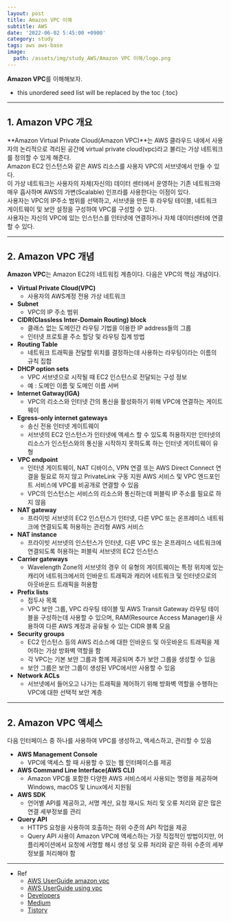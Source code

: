 ```yaml
---
layout: post
title: Amazon VPC 이해
subtitle: AWS
date: '2022-06-02 5:45:00 +0900'
category: study
tags: aws aws-base
image:
  path: /assets/img/study_AWS/Amazon VPC 이해/logo.png
---
```


**Amazon VPC**를 이해해보자.

<!--more-->

* this unordered seed list will be replaced by the toc
{:toc}

<hr/>

## 1. Amazon VPC 개요

**Amazon Virtual Private Cloud(Amazon VPC)**는 AWS 클라우드 내에서 사용자의 논리적으로 격리된 공간에 virtual private cloud(vpc)라고 불리는 가상 네트워크를 정의할 수 있게 해준다.<br>
Amazon EC2 인스턴스와 같은 AWS 리소스를 사용자 VPC의 서브넷에서 만들 수 있다.<br>
이 가상 네트워크는 사용자의 자체(자신의) 데이터 센터에서 운영하는 기존 네트워크와 매우 흡사하며 AWS의 가변(Scalable) 인프라를 사용한다는 이점이 있다.<br>
사용자는 VPC의 IP주소 범위를 선택하고, 서브넷을 만든 후 라우팅 테이블, 네트워크 게이트웨이 및 보안 설정을 구성하여 VPC를 구성할 수 있다.<br>
사용자는 자신의 VPC에 있는 인스턴스를 인터넷에 연결하거나 자체 데이터센터에 연결할 수 있다.

<hr/>

## 2. Amazon VPC 개념

**Amazon VPC**는 Amazon EC2의 네트워킹 계층이다.
다음은 VPC의 핵심 개념이다.

* **Virtual Private Cloud(VPC)**
  - 사용자의 AWS계정 전용 가상 네트워크
* **Subnet**
  - VPC의 IP 주소 범위
* **CIDR(Classless Inter-Domain Routing) block**
  - 클래스 없는 도메인간 라우팅 기법을 이용한 IP address들의 그룹
  - 인터넷 프로토콜 주소 할당 및 라우팅 집계 방법
* **Routing Table**
  - 네트워크 트래픽을 전달할 위치를 결정하는데 사용하는 라우팅이라는 이름의 규칙 집합
* **DHCP option sets**
  - VPC 서브넷으로 시작될 때 EC2 인스턴스로 전달되는 구성 정보
  - 예 : 도메인 이름 및 도메인 이름 서버
* **Internet Gatway(IGA)**
  - VPC의 리소스와 인터넷 간의 통신을 활성화하기 위해 VPC에 연결하는 게이트웨이
* **Egress-only internet gateways**
  - 송신 전용 인터넷 게이트웨이
  - 서브넷의 EC2 인스턴스가 인터넷에 엑세스 할 수 있도록 허용하지만 인터넷의 리소스가 인스턴스와의 통신을 시작하지 못하도록 하는 인터넷 게이트웨이 유형
* **VPC endpoint**
  - 인터넷 게이트웨이, NAT 디바이스, VPN 연결 또는 AWS Direct Connect 연결을 필요로 하지 않고 PrivateLink 구동 지원 AWS 서비스 및 VPC 엔드포인트 서비스에 VPC를 비공개로 연결할 수 있음
  - VPC의 인스턴스는 서비스의 리소스와 통신하는데 퍼블릭 IP 주소를 필요로 하지 않음
* **NAT gateway**
  - 프라이빗 서브넷의 EC2 인스턴스가 인터넷, 다른 VPC 또는 온프레미스 네트워크에 연결되도록 허용하는 관리형 AWS 서비스
* **NAT instance**
  - 프라이빗 서브넷의 인스턴스가 인터넷, 다른 VPC 또는 온프레미스 네트워크에 연결되도록 허용하는 퍼블릭 서브넷의 EC2 인스턴스
* **Carrier gateways**
  - Wavelength Zone의 서브넷의 경우 이 유형의 게이트웨이는 특정 위치에 있는 캐리어 네트워크에서의 인바운드 트래픽과 캐리어 네트워크 및 인터넷으로의 아웃바운드 트래픽을 허용함
* **Prefix lists**
  - 접두사 목록
  - VPC 보안 그룹, VPC 라우팅 테이블 및 AWS Transit Gateway 라우팅 테이블을 구성하는데 사용할 수 있으며, RAM(Resource Access Manager)을 사용하여 다른 AWS 계정과 공유될 수 있는 CIDR 블록 모음
* **Security groups**
  - EC2 인스턴스 등의 AWS 리소스에 대한 인바운드 및 아웃바운드 트래픽을 제어하는 가상 방화벽 역할을 함
  - 각 VPC는 기본 보안 그룹과 함께 제공되며 추가 보안 그룹을 생성할 수 있음
  - 보안 그룹은 보안 그룹이 생성된 VPC에서만 사용할 수 있음
* **Network ACLs**
  - 서브넷에서 들어오고 나가는 트래픽을 제어하기 위해 방화벽 역할을 수행하는 VPC에 대한 선택적 보안 계층

<hr/>

## 2. Amazon VPC 액세스

다음 인터페이스 중 하나를 사용하여 VPC를 생성하고, 액세스하고, 관리할 수 있음

* **AWS Management Console**
  + VPC에 액세스 할 때 사용할 수 있는 웹 인터페이스를 제공
* **AWS Command Line Interface(AWS CLI)**
  + Amazon VPC를 포함한 다양한 AWS 서비스에서 사용되는 명령을 제공하며 Windows, macOS 및 Linux에서 지원됨
* **AWS SDK**
  + 언어별 API를 제공하고, 서명 계산, 요청 재시도 처리 및 오류 처리와 같은 많은 연결 세부정보를 관리
* **Query API**
  + HTTPS 요청을 사용하여 호출하는 하위 수준의 API 작업을 제공
  + Query API 사용이 Amazon VPC에 액세스하는 가장 직접적인 방법이지만, 어플리케이션에서 요청에 서명할 해시 생성 및 오류 처리와 같은 하위 수준의 세부 정보를 처리해야 함

<hr/>

* Ref
  - [AWS UserGuide amazon vpc](https://docs.aws.amazon.com/ko_kr/vpc/latest/userguide/what-is-amazon-vpc.html)
  - [AWS UserGuide using vpc](https://docs.aws.amazon.com/ko_kr/AWSEC2/latest/UserGuide/using-vpc.html)
  - [Developers](https://dev.classmethod.jp/articles/vpc-3/)
  - [Medium](https://medium.com/harrythegreat/aws-%EA%B0%80%EC%9E%A5%EC%89%BD%EA%B2%8C-vpc-%EA%B0%9C%EB%85%90%EC%9E%A1%EA%B8%B0-71eef95a7098)
  - [Tistory](https://arisu1000.tistory.com/27744)
